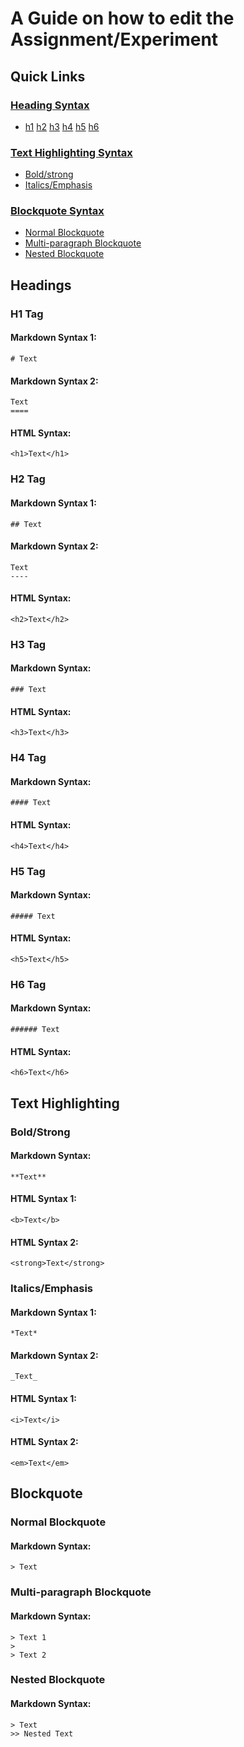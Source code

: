 # A Guide on how to edit the Assignment/Experiment

## Quick Links
### [Heading Syntax](https://github.com/NexGenBIAS/BIAS/blob/master/MarkdownSyntax.md#headings)
- [h1](https://github.com/NexGenBIAS/BIAS/blob/master/MarkdownSyntax.md#h1-tag) [h2](https://github.com/NexGenBIAS/BIAS/blob/master/MarkdownSyntax.md#h2-tag) [h3](https://github.com/NexGenBIAS/BIAS/blob/master/MarkdownSyntax.md#h3-tag) [h4](https://github.com/NexGenBIAS/BIAS/blob/master/MarkdownSyntax.md#h4-tag) [h5](https://github.com/NexGenBIAS/BIAS/blob/master/MarkdownSyntax.md#h5-tag) [h6](https://github.com/NexGenBIAS/BIAS/blob/master/MarkdownSyntax.md#h6-tag)

### [Text Highlighting Syntax](https://github.com/NexGenBIAS/BIAS/blob/master/MarkdownSyntax.md#text-highlighting)
- [Bold/strong](https://github.com/NexGenBIAS/BIAS/blob/master/MarkdownSyntax.md#boldstrong)
- [Italics/Emphasis](https://github.com/NexGenBIAS/BIAS/blob/master/MarkdownSyntax.md#italicsemphasis)

### [Blockquote Syntax](https://github.com/NexGenBIAS/BIAS/blob/master/MarkdownSyntax.md#blockquote)
- [Normal Blockquote](https://github.com/NexGenBIAS/BIAS/blob/master/MarkdownSyntax.md#normal-blockquote)
- [Multi-paragraph Blockquote](https://github.com/NexGenBIAS/BIAS/blob/master/MarkdownSyntax.md#multi-paragraph-blockquote)
- [Nested Blockquote](https://github.com/NexGenBIAS/BIAS/blob/master/MarkdownSyntax.md#nested-blockquote)

## Headings
### H1 Tag
#### Markdown Syntax 1:
```
# Text
```
#### Markdown Syntax 2:
```
Text
====
```
#### HTML Syntax:
```
<h1>Text</h1>
```
### H2 Tag
#### Markdown Syntax 1:
```
## Text
```
#### Markdown Syntax 2:
```
Text
----
```
#### HTML Syntax:
```
<h2>Text</h2>
```
### H3 Tag
#### Markdown Syntax:
```
### Text
```
#### HTML Syntax:
```
<h3>Text</h3>
```
### H4 Tag
#### Markdown Syntax:
```
#### Text
```
#### HTML Syntax:
```
<h4>Text</h4>
```
### H5 Tag
#### Markdown Syntax:
```
##### Text
```
#### HTML Syntax:
```
<h5>Text</h5>
```
### H6 Tag
#### Markdown Syntax:
```
###### Text
```
#### HTML Syntax:
```
<h6>Text</h6>
```

## Text Highlighting
### Bold/Strong
#### Markdown Syntax:
```
**Text**
```
#### HTML Syntax 1:
```
<b>Text</b>
```
#### HTML Syntax 2:
```
<strong>Text</strong>
```
### Italics/Emphasis
#### Markdown Syntax 1:
```
*Text*
```
#### Markdown Syntax 2:
```
_Text_
```
#### HTML Syntax 1:
```
<i>Text</i>
```
#### HTML Syntax 2:
```
<em>Text</em>
```

## Blockquote
### Normal Blockquote
#### Markdown Syntax:
```
> Text
```
### Multi-paragraph Blockquote
#### Markdown Syntax:
```
> Text 1
>
> Text 2
```
### Nested Blockquote
#### Markdown Syntax:
```
> Text 
>> Nested Text
```